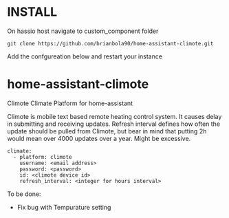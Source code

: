 # INSTALL
On hassio host navigate to custom_component folder

```
git clone https://github.com/brianbola90/home-assistant-climote.git
```
Add the confgureation below and restart your instance


# home-assistant-climote
Climote Climate Platform for home-assistant

Climote is mobile text based remote heating control system. It causes delay in submitting and receiving updates. 
Refresh interval defines how often the update should be pulled from Climote, but bear in mind that putting 2h would mean over 4000 updates over a year. Might be excessive. 
```
climate:
  - platform: climote
    username: <email address>
    password: <password>
    id: <climote device id>
    refresh_interval: <integer for hours interval> 
```

To be done:

- Fix bug with Tempurature setting
